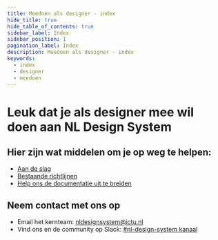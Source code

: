 ```yaml
---
title: Meedoen als designer - index
hide_title: true
hide_table_of_contents: true
sidebar_label: Index
sidebar_position: 1
pagination_label: Index
description: Meedoen als designer - index
keywords:
  - index
  - designer
  - meedoen
---
```


# Leuk dat je als designer mee wil doen aan NL Design System

## Hier zijn wat middelen om je op weg te helpen:

- [Aan de slag](01-aan-de-slag.md)
- [Bestaande richtlijnen](02-figma/README.md)
- [Help ons de documentatie uit te breiden](03-bijdrage-leveren.md)

## Neem contact met ons op

<!-- KLOPT DIT E-MAIL ADRESS? -->

- Email het kernteam: [nldesignsystem@ictu.nl](mailto:nldesignsystem@ictu.nl)
- Vind ons en de community op Slack: [#nl-design-system kanaal](https://praatmee.codefor.nl)
